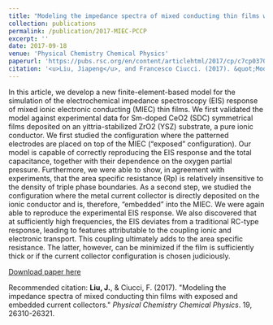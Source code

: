 ```yaml
---
title: "Modeling the impedance spectra of mixed conducting thin films with exposed and embedded current collectors"
collection: publications
permalink: /publication/2017-MIEC-PCCP
excerpt: ''
date: 2017-09-18
venue: 'Physical Chemistry Chemical Physics'
paperurl: 'https://pubs.rsc.org/en/content/articlehtml/2017/cp/c7cp03703a'
citation: '<u>Liu, Jiapeng</u>, and Francesco Ciucci. (2017). &quot;Modeling the impedance spectra of mixed conducting thin films with exposed and embedded current collectors.&quot; <i>Physical Chemistry Chemical Physics</i>. 19, 26310-26321.'
---
```

In this article, we develop a new finite-element-based model for the simulation of the electrochemical impedance spectroscopy (EIS) response of mixed ionic electronic conducting (MIEC) thin films. We first validated the model against experimental data for Sm-doped CeO2 (SDC) symmetrical films deposited on an yittria-stabilized ZrO2 (YSZ) substrate, a pure ionic conductor. We first studied the configuration where the patterned electrodes are placed on top of the MIEC (“exposed” configuration). Our model is capable of correctly reproducing the EIS response and the total capacitance, together with their dependence on the oxygen partial pressure. Furthermore, we were able to show, in agreement with experiments, that the area specific resistance (Rp) is relatively insensitive to the density of triple phase boundaries. As a second step, we studied the configuration where the metal current collector is directly deposited on the ionic conductor and is, therefore, “embedded” into the MIEC. We were again able to reproduce the experimental EIS response. We also discovered that at sufficiently high frequencies, the EIS deviates from a traditional RC-type response, leading to features attributable to the coupling ionic and electronic transport. This coupling ultimately adds to the area specific resistance. The latter, however, can be minimized if the film is sufficiently thick or if the current collector configuration is chosen judiciously.

[Download paper here](http://jiapeng-liu.github.io/files/JP-Liu_2017_MIEC_PCCP.pdf)

Recommended citation: __Liu, J.__, & Ciucci, F. (2017). "Modeling the impedance spectra of mixed conducting thin films with exposed and embedded current collectors." <i>Physical Chemistry Chemical Physics</i>. 19, 26310-26321.